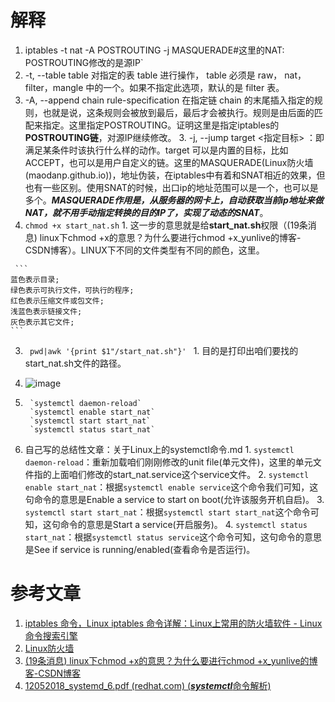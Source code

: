 # 解释
1. iptables -t nat -A POSTROUTING -j MASQUERADE#这里的NAT: POSTROUTING修改的是源IP`
1.  -t, --table table 对指定的表 table 进行操作， table 必须是 raw， nat，filter，mangle 中的一个。如果不指定此选项，默认的是 filter 表。
2.  -A, --append chain rule-specification 在指定链 chain 的末尾插入指定的规则，也就是说，这条规则会被放到最后，最后才会被执行。规则是由后面的匹配来指定。这里指定POSTROUTING。证明这里是指定iptables的**POSTROUTING链**，对源IP继续修改。
    3.    -j, --jump target <指定目标> ：即满足某条件时该执行什么样的动作。target 可以是内置的目标，比如 ACCEPT，也可以是用户自定义的链。这里的MASQUERADE(Linux防火墙 (maodanp.github.io))，地址伪装，在iptables中有着和SNAT相近的效果，但也有一些区别。使用SNAT的时候，出口ip的地址范围可以是一个，也可以是多个。***MASQUERADE作用是，从服务器的网卡上，自动获取当前ip地址来做NAT，就不用手动指定转换的目的IP了，实现了动态的SNAT***。
2.    `chmod +x start_nat.sh`
    1.    这一步的意思就是给**start_nat.sh**权限（(19条消息) linux下chmod +x的意思？为什么要进行chmod +x_yunlive的博客-CSDN博客）。LINUX下不同的文件类型有不同的颜色，这里。
    
     ```
    蓝色表示目录;
    绿色表示可执行文件，可执行的程序;
    红色表示压缩文件或包文件;
    浅蓝色表示链接文件;
    灰色表示其它文件;
    ```
3.    `  pwd|awk '{print $1"/start_nat.sh"}'  `
    1.    目的是打印出咱们要找的start_nat.sh文件的路径。
4.  ![image](https://user-images.githubusercontent.com/74806701/221848746-d830bbe0-d29d-4c57-9a7c-fa182bf09f44.png)


5.      `systemctl daemon-reload`
        `systemctl enable start_nat`
        `systemctl start start_nat`
        `systemctl status start_nat`
6.    自己写的总结性文章：关于Linux上的systemctl命令.md
    1.     `systemctl daemon-reload`：重新加载咱们刚刚修改的unit file(单元文件)，这里的单元文件指的上面咱们修改的start_nat.service这个service文件。
    2.    `systemctl enable start_nat`：根据`systemctl enable service`这个命令我们可知，这句命令的意思是Enable a service to start on boot(允许该服务开机自启)。
    3.    `systemctl start start_nat`：根据`systemctl start start_nat`这个命令可知，这句命令的意思是Start a service(开启服务)。
    4.    `systemctl status start_nat`：根据`systemctl status service`这个命令可知，这句命令的意思是See if service is running/enabled(查看命令是否运行)。




# 参考文章
1.    [iptables 命令，Linux iptables 命令详解：Linux上常用的防火墙软件 - Linux 命令搜索引擎 ](wangchujiang.com)
2.    [Linux防火墙 ](maodanp.github.io)
3.    [(19条消息) linux下chmod +x的意思？为什么要进行chmod +x_yunlive的博客-CSDN博客](https://blog.csdn.net/u012106306/article/details/80436911)
4.    [12052018_systemd_6.pdf (redhat.com) (***systemctl***命令解析)](https://access.redhat.com/sites/default/files/attachments/12052018_systemd_6.pdf)

